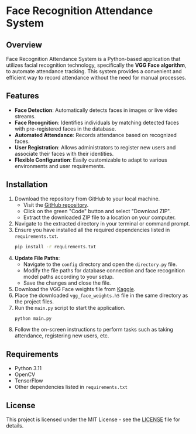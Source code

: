 # Face Recognition Attendance System

## Overview
Face Recognition Attendance System is a Python-based application that utilizes facial recognition technology, specifically the **VGG Face algorithm**, to automate attendance tracking. This system provides a convenient and efficient way to record attendance without the need for manual processes.

## Features
- **Face Detection**: Automatically detects faces in images or live video streams.
- **Face Recognition**: Identifies individuals by matching detected faces with pre-registered faces in the database.
- **Automated Attendance**: Records attendance based on recognized faces.
- **User Registration**: Allows administrators to register new users and associate their faces with their identities.
- **Flexible Configuration**: Easily customizable to adapt to various environments and user requirements.

## Installation
1. Download the repository from GitHub to your local machine.
   - Visit the [GitHub repository](https://github.com/fathindifa26/face-recognition-attendance).
   - Click on the green "Code" button and select "Download ZIP".
   - Extract the downloaded ZIP file to a location on your computer.
2. Navigate to the extracted directory in your terminal or command prompt.
3. Ensure you have installed all the required dependencies listed in `requirements.txt`.
    ```bash
    pip install -r requirements.txt
    ```
4. **Update File Paths**:
   - Navigate to the `config` directory and open the `directory.py` file.
   - Modify the file paths for database connection and face recognition model paths according to your setup.
   - Save the changes and close the file.
5. Download the VGG Face weights file from [Kaggle](https://www.kaggle.com/datasets/evertwydoodt/vgg-face-weights).
6. Place the downloaded `vgg_face_weights.h5` file in the same directory as the project files.
7. Run the `main.py` script to start the application.
    ```bash
    python main.py
    ```
8. Follow the on-screen instructions to perform tasks such as taking attendance, registering new users, etc.

## Requirements
- Python 3.11
- OpenCV
- TensorFlow
- Other dependencies listed in `requirements.txt`

## License
This project is licensed under the MIT License - see the [LICENSE](LICENSE) file for details.
